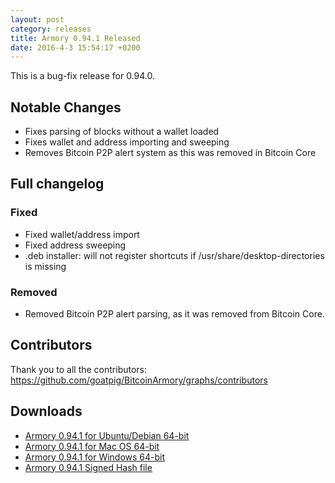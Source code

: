 ```yaml
---
layout: post
category: releases
title: Armory 0.94.1 Released
date: 2016-4-3 15:54:17 +0200
---
```


This is a bug-fix release for 0.94.0.

## Notable Changes

 - Fixes parsing of blocks without a wallet loaded
 - Fixes wallet and address importing and sweeping
 - Removes Bitcoin P2P alert system as this was removed in Bitcoin Core

## Full changelog

### Fixed
   - Fixed wallet/address import
   - Fixed address sweeping
   - .deb installer: will not register shortcuts if /usr/share/desktop-directories is missing

### Removed
   - Removed Bitcoin P2P alert parsing, as it was removed from Bitcoin Core.

## Contributors

Thank you to all the contributors: 
https://github.com/goatpig/BitcoinArmory/graphs/contributors

## Downloads

 - [Armory 0.94.1 for Ubuntu/Debian 64-bit](https://github.com/goatpig/BitcoinArmory/releases/download/v0.94.1/armory_0.94.1_amd64.deb)
 - [Armory 0.94.1 for Mac OS 64-bit](https://github.com/goatpig/BitcoinArmory/releases/download/v0.94.1/armory_0.94.1_osx.tar.gz)
 - [Armory 0.94.1 for Windows 64-bit](https://github.com/goatpig/BitcoinArmory/releases/download/v0.94.1/armory_0.94.1_win64.exe)
 - [Armory 0.94.1 Signed Hash file](https://github.com/goatpig/BitcoinArmory/releases/download/v0.94.1/sha256sum.asc.txt)
